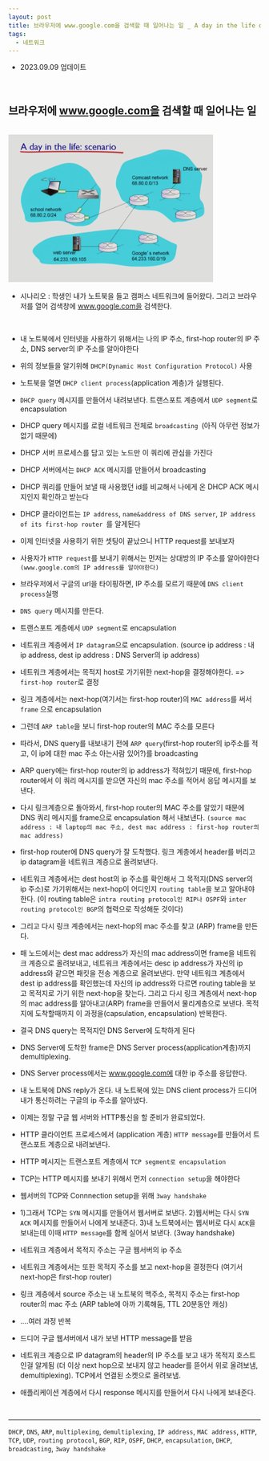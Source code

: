 ```yaml
---
layout: post
title: 브라우저에 www.google.com을 검색할 때 일어나는 일 _ A day in the life of a web request
tags:
  - 네트워크
---
```


- 2023.09.09 업데이트

<br>

## 브라우저에 www.google.com을 검색할 때 일어나는 일 

<br>

<img src="https://github.com/AmyJJung/blog/blob/main/images/network.png?raw=true" style="zoom:40%;"/>

<br>

* 시나리오 : 학생인 내가 노트북을 들고 캠퍼스 네트워크에 들어왔다. 그리고 브라우저를 열어 검색창에 www.google.com을 검색한다.

<br>

- 내 노트북에서 인터넷을 사용하기 위해서는 나의 IP 주소, first-hop router의 IP 주소, DNS server의 IP 주소를 알아야한다
- 위의 정보들을 알기위해 `DHCP(Dynamic Host Configuration Protocol)` 사용
- 노트북을 열면 `DHCP client process`(application 계층)가 실행된다.
- `DHCP query` 메시지를 만들어서 내려보낸다.  트랜스포트 계층에서 `UDP segment`로 encapsulation
- DHCP query 메시지를 로컬 네트워크 전체로 `broadcasting `(아직 아무런 정보가 없기 때문에)
- DHCP 서버 프로세스를 담고 있는 노드만 이 쿼리에 관심을 가진다
- DHCP 서버에서는 `DHCP ACK` 메시지를 만들어서 broadcasting
- DHCP 쿼리를 만들어 보낼 때 사용했던 id를 비교해서 나에게 온 DHCP ACK 메시지인지 확인하고 받는다
- DHCP 클라이언트는 `IP address`, `name&address of DNS server`, `IP address of its first-hop router `를 알게된다
- 이제 인터넷을 사용하기 위한 셋팅이 끝났으니 HTTP request를 보내보자
- 사용자가 `HTTP request`를 보내기 위해서는 먼저는 상대방의 IP 주소를 알아야한다 `(www.google.com의 IP address를 알아야한다)`
- 브라우저에서 구글의 url을 타이핑하면, IP 주소를 모르기 때문에 `DNS client process`실행
- `DNS query` 메시지를 만든다. 
- 트랜스포트 계층에서 `UDP segment`로 encapsulation
- 네트워크 계층에서 `IP datagram`으로 encapsulation.  (source ip address : 내 ip address, dest ip address :  DNS Server의 ip address) 
- 네트워크 계층에서는 목적지 host로 가기위한 next-hop을 결정해야한다. => `first-hop router`로 결정
- 링크 계층에서는  next-hop(여기서는 first-hop router)의 `MAC address`를 써서 `frame` 으로 encapsulation
- 그런데 `ARP table`을 보니 first-hop router의 MAC 주소를 모른다 
- 따라서, DNS query를 내보내기 전에 `ARP query`(first-hop router의 ip주소를 적고, 이 ip에 대한 mac 주소 아는사람 있어?)를 broadcasting
- ARP query에는 first-hop router의 ip address가 적혀있기 때문에, first-hop router에서 이 쿼리 메시지를 받으면 자신의 mac 주소를 적어서 응답 메시지를 보낸다. 
- 다시 링크계층으로 돌아와서, first-hop router의 MAC 주소를 알았기 때문에   DNS 쿼리 메시지를 frame으로 encapsulation 해서 내보낸다. `(source mac address : 내 laptop의 mac 주소, dest mac address : first-hop router의 mac address)`
- first-hop router에 DNS query가 잘 도착했다. 링크 계층에서 header를 버리고 ip datagram을 네트워크 계층으로 올려보낸다.
- 네트워크 계층에서는 dest host의 ip 주소를 확인해서 그 목적지(DNS server의 ip 주소)로 가기위해서는 next-hop이 어디인지 `routing table`을 보고 알아내야한다.  (이 routing table은 `intra routing protocol인 RIP나 OSPF`와 `inter routing protocol인 BGP`의 협력으로 작성해둔 것이다)
- 그리고 다시 링크 계층에서는 next-hop의 mac 주소를 찾고 (ARP) frame을 만든다. 
- 매 노드에서는 dest mac address가 자신의 mac address이면 frame을 네트워크 계층으로 올려보내고, 네트워크 계층에서는 desc ip address가 자신의 ip address와 같으면 패킷을 전송 계층으로 올려보낸다. 만약 네트워크 계층에서 dest ip address를 확인했는데 자신의 ip address와 다르면 routing table을 보고 목적지로 가기 위한 next-hop을 찾는다. 그리고 다시 링크 계층에서 next-hop의 mac address를 알아내고(ARP) frame을 만들어서 물리계층으로 보낸다. 목적지에 도착할때까지 이 과정을(capsulation, encapsulation) 반복한다.

- 결국 DNS query는 목적지인 DNS Server에 도착하게 된다
- DNS Server에 도착한 frame은 DNS Server process(application계층)까지 demultiplexing. 
- DNS Server process에서는 www.google.com에 대한 ip 주소를 응답한다. 
- 내 노트북에 DNS reply가 온다. 내 노트북에 있는 DNS client process가 드디어 내가 통신하려는 구글의 ip 주소를 알아냈다. 
- 이제는 정말 구글 웹 서버와 HTTP통신을 할 준비가 완료되었다. 
- HTTP 클라이언트 프로세스에서 (application 계층) `HTTP message`를 만들어서 트랜스포트 계층으로 내려보낸다.
- HTTP 메시지는 트랜스포트 계층에서 `TCP segment로 encapsulation `
- TCP는 HTTP 메시지를 보내기 위해서 먼저 `connection setup`을 해야한다
- 웹서버의 TCP와 Connnection setup을 위해 `3way handshake`
- 1)그래서 TCP는 `SYN` 메시지를 만들어서 웹서버로 보낸다. 2)웹서버는 다시 `SYN ACK` 메시지를 만들어서 나에게 보내준다. 3)내 노트북에서는 웹서버로 다시 `ACK`을 보내는데 이때 `HTTP message`를 함께 실어서 보낸다. (3way handshake)
- 네트워크 계층에서 목적지 주소는 구글 웹서버의 ip 주소
- 네트워크 계층에서는 또한 목적지 주소를 보고 next-hop을 결정한다 (여기서 next-hop은 first-hop router)
- 링크 계층에서 source 주소는 내 노트북의 맥주소, 목적지 주소는 first-hop router의 mac 주소 (ARP table에 아까 기록해둠, TTL 20분동안 캐싱)
- ....여러 과정 반복
- 드디어 구글 웹서버에서 내가 보낸 HTTP message를 받음
- 네트워크 계층으로 IP datagram의 header의 IP 주소를 보고 내가 목적지 호스트인걸 알게됨 (더 이상 next hop으로 보내지 않고 header를 뜯어서 위로 올려보냄, demultiplexing). TCP에서 연결된 소켓으로 올려보냄.
- 애플리케이션 계층에서 다시 response 메시지를 만들어서 다시 나에게 보내준다. 

<br>

---

`DHCP`, `DNS`, `ARP`, `multiplexing`, `demultiplexing`, `IP address`, `MAC address`, `HTTP`, `TCP`, `UDP`, `routing protocol`, `BGP`, `RIP`, `OSPF`, `DHCP`, `encapsulation`, `DHCP`, `broadcasting`, `3way handshake`

